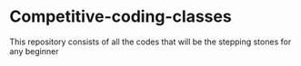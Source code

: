 # Competitive-coding-classes
This  repository consists of all the codes that will be the stepping stones for any beginner
